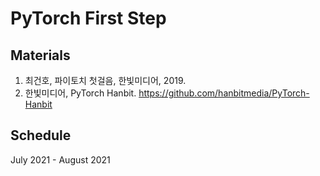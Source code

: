 # PyTorch First Step

## Materials
1. 최건호, 파이토치 첫걸음, 한빛미디어, 2019.
2. 한빛미디어, PyTorch Hanbit. https://github.com/hanbitmedia/PyTorch-Hanbit

## Schedule
July 2021 - August 2021
